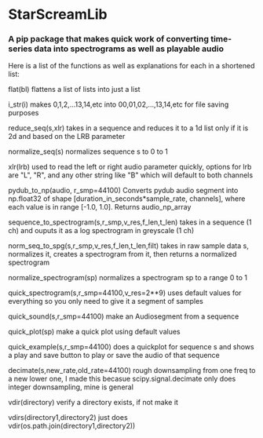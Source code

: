 # StarScreamLib
### A pip package that makes quick work of converting time-series data into spectrograms as well as playable audio


Here is a list of the functions as well as explanations for each in a shortened list:

flat(bl)
flattens a list of lists into just a list

i_str(i)
makes 0,1,2,...13,14,etc into 00,01,02,...,13,14,etc for file saving purposes

reduce_seq(s,xlr)
takes in a sequence and reduces it to a 1d list only if it is 2d and based on the LRB parameter

normalize_seq(s)
normalizes sequence s to 0 to 1

xlr(lrb)
used to read the left or right audio parameter quickly, options for lrb are "L", "R", and any other string like "B" which will default to both channels

pydub_to_np(audio, r_smp=44100)
Converts pydub audio segment into np.float32 of shape [duration_in_seconds*sample_rate, channels], where each value is in range [-1.0, 1.0]. Returns audio_np_array

sequence_to_spectrogram(s,r_smp,v_res,f_len,t_len)
takes in a sequence (1 ch) and ouputs it as a log spectrogram in greyscale (1 ch)

norm_seq_to_spg(s,r_smp,v_res,f_len,t_len,filt)
takes in raw sample data s, normalizes it, creates a spectrogram from it, then returns a normalized spectrogram

normalize_spectrogram(sp)
normalizes a spectrogram sp to a range 0 to 1

quick_spectrogram(s,r_smp=44100,v_res=2**9)
uses default values for everything so you only need to give it a segment of samples

quick_sound(s,r_smp=44100)
make an Audiosegment from a sequence

quick_plot(sp)
make a quick plot using default values

quick_example(s,r_smp=44100)
does a quickplot for sequence s and shows a play and save button to play or save the audio of that sequence

decimate(s,new_rate,old_rate=44100)
rough downsampling from one freq to a new lower one, I made this becasue scipy.signal.decimate only does integer downsampling, mine is general

vdir(directory)
verify a directory exists, if not make it

vdirs(directory1,directory2)
just does vdir(os.path.join(directory1,directory2))
